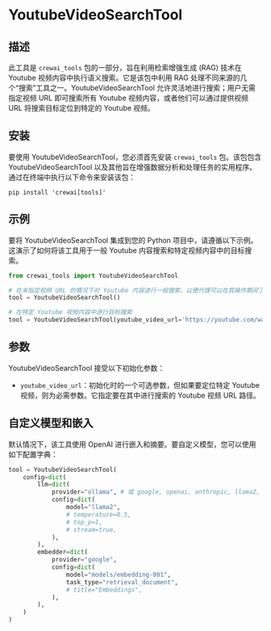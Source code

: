 # YoutubeVideoSearchTool

## 描述

此工具是 `crewai_tools` 包的一部分，旨在利用检索增强生成 (RAG) 技术在 Youtube 视频内容中执行语义搜索。它是该包中利用 RAG 处理不同来源的几个“搜索”工具之一。YoutubeVideoSearchTool 允许灵活地进行搜索；用户无需指定视频 URL 即可搜索所有 Youtube 视频内容，或者他们可以通过提供视频 URL 将搜索目标定位到特定的 Youtube 视频。

## 安装

要使用 YoutubeVideoSearchTool，您必须首先安装 `crewai_tools` 包。该包包含 YoutubeVideoSearchTool 以及其他旨在增强数据分析和处理任务的实用程序。通过在终端中执行以下命令来安装该包：

```
pip install 'crewai[tools]'
```

## 示例

要将 YoutubeVideoSearchTool 集成到您的 Python 项目中，请遵循以下示例。这演示了如何将该工具用于一般 Youtube 内容搜索和特定视频内容中的目标搜索。

```python
from crewai_tools import YoutubeVideoSearchTool

# 在未指定视频 URL 的情况下对 Youtube 内容进行一般搜索，以便代理可以在其操作期间了解到的任何 Youtube 视频内容中进行搜索
tool = YoutubeVideoSearchTool()

# 在特定 Youtube 视频内容中进行目标搜索
tool = YoutubeVideoSearchTool(youtube_video_url='https://youtube.com/watch?v=example')
```
## 参数

YoutubeVideoSearchTool 接受以下初始化参数：

- `youtube_video_url`：初始化时的一个可选参数，但如果要定位特定 Youtube 视频，则为必需参数。它指定要在其中进行搜索的 Youtube 视频 URL 路径。

## 自定义模型和嵌入

默认情况下，该工具使用 OpenAI 进行嵌入和摘要。要自定义模型，您可以使用如下配置字典：

```python
tool = YoutubeVideoSearchTool(
    config=dict(
        llm=dict(
            provider="ollama", # 或 google, openai, anthropic, llama2, ...
            config=dict(
                model="llama2",
                # temperature=0.5,
                # top_p=1,
                # stream=true,
            ),
        ),
        embedder=dict(
            provider="google",
            config=dict(
                model="models/embedding-001",
                task_type="retrieval_document",
                # title="Embeddings",
            ),
        ),
    )
)
```
